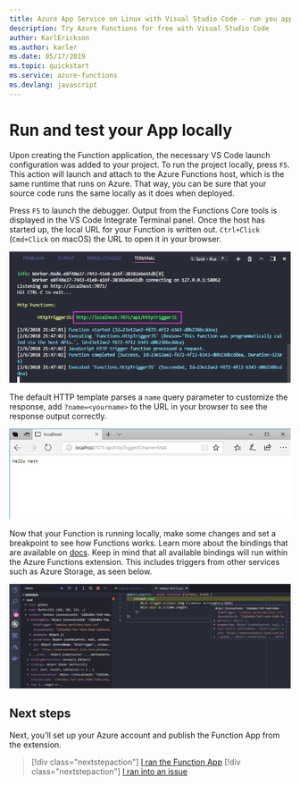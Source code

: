 ```yaml
---
title: Azure App Service on Linux with Visual Studio Code - run you app
description: Try Azure Functions for free with Visual Studio Code
author: KarlErickson
ms.author: karler
ms.date: 05/17/2019
ms.topic: quickstart
ms.service: azure-functions
ms.devlang: javascript
---
```

# Run and test your App locally

Upon creating the Function application, the necessary VS Code launch configuration was added to your project. To run the project locally, press `F5`. This action will launch and attach to the Azure Functions host, which is the same runtime that runs on Azure. That way, you can be sure that your source code runs the same locally as it does when deployed.

Press `F5` to launch the debugger. Output from the Functions Core tools is displayed in the VS Code Integrate Terminal panel. Once the host has started up, the local URL for your Function is written out. `Ctrl+Click` (`Cmd+Click` on macOS) the URL to open it in your browser.

![Functions Launch](./media/tutorial-javascript-vscode/functions-vscode-f5.png)

The default HTTP template parses a `name` query parameter to customize the response, add `?name=<yourname>` to the URL in your browser to see the response output correctly.

![Hello Matt](./media/tutorial-javascript-vscode/functions-test-local-browser.png)

Now that your Function is running locally, make some changes and set a breakpoint to see how Functions works. Learn more about the bindings that are available on [docs](https://docs.microsoft.com/en-us/azure/azure-functions/functions-triggers-bindings#supported-bindings). Keep in mind that all available bindings will run within the Azure Functions extension. This includes triggers from other services such as Azure Storage, as seen below.

![Functions Debugging](./media/tutorial-javascript-vscode/function-debugging.png)

## Next steps

Next, you'll set up your Azure account and publish the Function App from the extension.

> [!div class="nextstepaction"]
> [I ran the Function App](./tutorial-javascript-vscode-deploy-app.md)
> [!div class="nextstepaction"]
> [I ran into an issue](https://www.research.net/r/PWZWZ52?tutorial=node-deployment-azure-functions&step=run-app)
